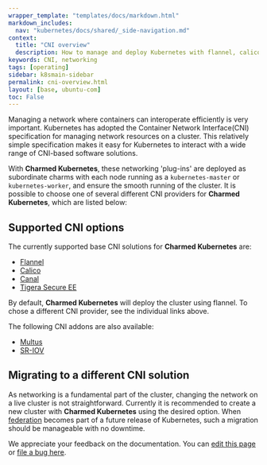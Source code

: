 ```yaml
---
wrapper_template: "templates/docs/markdown.html"
markdown_includes:
  nav: "kubernetes/docs/shared/_side-navigation.md"
context:
  title: "CNI overview"
  description: How to manage and deploy Kubernetes with flannel, calico, canal or Tigera Secure EE
keywords: CNI, networking
tags: [operating]
sidebar: k8smain-sidebar
permalink: cni-overview.html
layout: [base, ubuntu-com]
toc: False
---
```


Managing a network where containers can interoperate efficiently is very
important. Kubernetes has adopted the Container Network Interface(CNI)
specification for managing network resources on a cluster. This relatively
simple specification makes it easy for Kubernetes to interact with a wide range
of CNI-based software solutions.

With **Charmed Kubernetes**, these networking 'plug-ins' are deployed as
subordinate charms with each  node running as a `kubernetes-master` or
`kubernetes-worker`, and ensure the smooth running of the cluster. It is
possible to choose one of several different CNI providers for **Charmed
Kubernetes**, which are listed below:

## Supported CNI options

The currently supported base CNI solutions for **Charmed Kubernetes** are:

 -   [Flannel][flannel]
 -   [Calico][calico]
 -   [Canal][canal]
 -   [Tigera Secure EE][tigera]

By default, **Charmed Kubernetes** will deploy the cluster using flannel. To chose a different CNI provider, see the individual links above.

The following CNI addons are also available:
 -   [Multus][multus]
 -   [SR-IOV][sr-iov]

## Migrating to a different CNI solution

As networking is a fundamental part of the cluster, changing the network on a live cluster
is not straightforward. Currently it is recommended to create a new cluster with **Charmed Kubernetes**
using the desired option. When [federation][] becomes part of a future release of
Kubernetes, such a migration should be manageable with no downtime.

<!-- LINKS -->

[flannel]: /kubernetes/docs/cni-flannel
[calico]: /kubernetes/docs/cni-calico
[canal]: /kubernetes/docs/cni-canal
[tigera]: /kubernetes/docs/tigera-secure-ee
[multus]: /kubernetes/docs/cni-multus
[sr-iov]: /kubernetes/docs/cni-sriov
[install]: /kubernetes/docs/install-manual
[federation]: https://github.com/kubernetes-sigs/kubefed

<!-- FEEDBACK -->
<div class="p-notification--information">
  <p class="p-notification__response">
    We appreciate your feedback on the documentation. You can
    <a href="https://github.com/charmed-kubernetes/kubernetes-docs/edit/master/pages/k8s/cni-overview.md" >edit this page</a>
    or
    <a href="https://github.com/charmed-kubernetes/kubernetes-docs/issues/new" >file a bug here</a>.
  </p>
</div>
